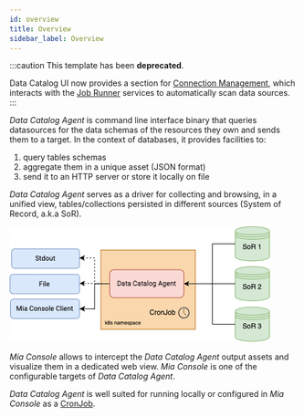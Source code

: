 ```yaml
---
id: overview
title: Overview
sidebar_label: Overview
---
```




:::caution
This template has been __deprecated__. 

Data Catalog UI now provides a section for [Connection Management](/data_catalog/frontend/data_catalog_connections.mdx), 
which interacts with the [Job Runner](/data_catalog/data_catalog_job_runner.mdx) services to automatically scan data sources.
:::



_Data Catalog Agent_ is command line interface binary that queries datasources for the data schemas of the resources they own and sends them to a target. In the context of databases, it provides facilities to:

1. query tables schemas
2. aggregate them in a unique asset (JSON format)
3. send it to an HTTP server or store it locally on file

_Data Catalog Agent_ serves as a driver for collecting and browsing, in a unified view, tables/collections persisted in different sources (System of Record, a.k.a SoR).

![architecture](img/architecture.png)

_Mia Console_ allows to intercept the _Data Catalog Agent_ output assets and visualize them in a dedicated web view. _Mia Console_ is one of the configurable targets of _Data Catalog Agent_.

_Data Catalog Agent_ is well suited for running locally or configured in _Mia Console_ as a [CronJob](/development_suite/api-console/api-design/jobs-cronjob.md).
